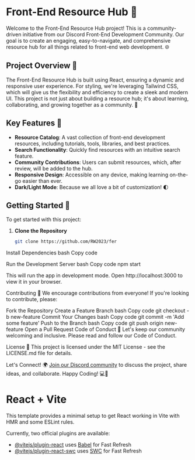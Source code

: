 # Front-End Resource Hub 🚀

Welcome to the Front-End Resource Hub project! This is a community-driven initiative from our Discord Front-End Development Community. Our goal is to create an engaging, easy-to-navigate, and comprehensive resource hub for all things related to front-end web development. 🌐

## Project Overview 📖

The Front-End Resource Hub is built using React, ensuring a dynamic and responsive user experience. For styling, we're leveraging Tailwind CSS, which will give us the flexibility and efficiency to create a sleek and modern UI. This project is not just about building a resource hub; it's about learning, collaborating, and growing together as a community. 🤝

## Key Features 🌟

- **Resource Catalog**: A vast collection of front-end development resources, including tutorials, tools, libraries, and best practices.
- **Search Functionality**: Quickly find resources with an intuitive search feature.
- **Community Contributions**: Users can submit resources, which, after review, will be added to the hub.
- **Responsive Design**: Accessible on any device, making learning on-the-go easier than ever.
- **Dark/Light Mode**: Because we all love a bit of customization! 🌓

## Getting Started 🚦

To get started with this project:

1. **Clone the Repository**
   ```bash
   git clone https://github.com/RW2023/fer
Install Dependencies
bash
Copy code

Run the Development Server
bash
Copy code
npm start

This will run the app in development mode. Open http://localhost:3000 to view it in your browser.

Contributing 🤝
We encourage contributions from everyone! If you're looking to contribute, please:

Fork the Repository
Create a Feature Branch
bash
Copy code
git checkout -b new-feature
Commit Your Changes
bash
Copy code
git commit -m 'Add some feature'
Push to the Branch
bash
Copy code
git push origin new-feature
Open a Pull Request
Code of Conduct 📜
Let's keep our community welcoming and inclusive. Please read and follow our Code of Conduct.

License 📄
This project is licensed under the MIT License - see the LICENSE.md file for details.

Let's Connect! 🌍
[Join our Discord community](https://discord.gg/tjFkBJYEaP) to discuss the project, share ideas, and collaborate.
Happy Coding! 💻🎉





# React + Vite

This template provides a minimal setup to get React working in Vite with HMR and some ESLint rules.

Currently, two official plugins are available:

- [@vitejs/plugin-react](https://github.com/vitejs/vite-plugin-react/blob/main/packages/plugin-react/README.md) uses [Babel](https://babeljs.io/) for Fast Refresh
- [@vitejs/plugin-react-swc](https://github.com/vitejs/vite-plugin-react-swc) uses [SWC](https://swc.rs/) for Fast Refresh
